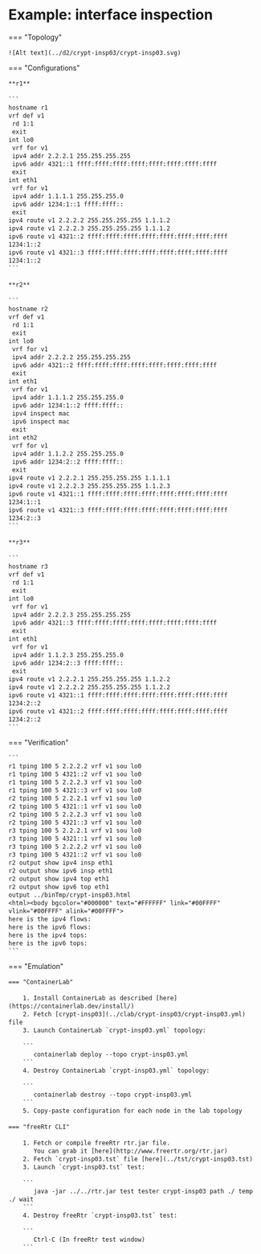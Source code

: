 # Example: interface inspection

=== "Topology"

    ![Alt text](../d2/crypt-insp03/crypt-insp03.svg)

=== "Configurations"

    **r1**

    ```
    hostname r1
    vrf def v1
     rd 1:1
     exit
    int lo0
     vrf for v1
     ipv4 addr 2.2.2.1 255.255.255.255
     ipv6 addr 4321::1 ffff:ffff:ffff:ffff:ffff:ffff:ffff:ffff
     exit
    int eth1
     vrf for v1
     ipv4 addr 1.1.1.1 255.255.255.0
     ipv6 addr 1234:1::1 ffff:ffff::
     exit
    ipv4 route v1 2.2.2.2 255.255.255.255 1.1.1.2
    ipv4 route v1 2.2.2.3 255.255.255.255 1.1.1.2
    ipv6 route v1 4321::2 ffff:ffff:ffff:ffff:ffff:ffff:ffff:ffff 1234:1::2
    ipv6 route v1 4321::3 ffff:ffff:ffff:ffff:ffff:ffff:ffff:ffff 1234:1::2
    ```

    **r2**

    ```
    hostname r2
    vrf def v1
     rd 1:1
     exit
    int lo0
     vrf for v1
     ipv4 addr 2.2.2.2 255.255.255.255
     ipv6 addr 4321::2 ffff:ffff:ffff:ffff:ffff:ffff:ffff:ffff
     exit
    int eth1
     vrf for v1
     ipv4 addr 1.1.1.2 255.255.255.0
     ipv6 addr 1234:1::2 ffff:ffff::
     ipv4 inspect mac
     ipv6 inspect mac
     exit
    int eth2
     vrf for v1
     ipv4 addr 1.1.2.2 255.255.255.0
     ipv6 addr 1234:2::2 ffff:ffff::
     exit
    ipv4 route v1 2.2.2.1 255.255.255.255 1.1.1.1
    ipv4 route v1 2.2.2.3 255.255.255.255 1.1.2.3
    ipv6 route v1 4321::1 ffff:ffff:ffff:ffff:ffff:ffff:ffff:ffff 1234:1::1
    ipv6 route v1 4321::3 ffff:ffff:ffff:ffff:ffff:ffff:ffff:ffff 1234:2::3
    ```

    **r3**

    ```
    hostname r3
    vrf def v1
     rd 1:1
     exit
    int lo0
     vrf for v1
     ipv4 addr 2.2.2.3 255.255.255.255
     ipv6 addr 4321::3 ffff:ffff:ffff:ffff:ffff:ffff:ffff:ffff
     exit
    int eth1
     vrf for v1
     ipv4 addr 1.1.2.3 255.255.255.0
     ipv6 addr 1234:2::3 ffff:ffff::
     exit
    ipv4 route v1 2.2.2.1 255.255.255.255 1.1.2.2
    ipv4 route v1 2.2.2.2 255.255.255.255 1.1.2.2
    ipv6 route v1 4321::1 ffff:ffff:ffff:ffff:ffff:ffff:ffff:ffff 1234:2::2
    ipv6 route v1 4321::2 ffff:ffff:ffff:ffff:ffff:ffff:ffff:ffff 1234:2::2
    ```

=== "Verification"

    ```
    r1 tping 100 5 2.2.2.2 vrf v1 sou lo0
    r1 tping 100 5 4321::2 vrf v1 sou lo0
    r1 tping 100 5 2.2.2.3 vrf v1 sou lo0
    r1 tping 100 5 4321::3 vrf v1 sou lo0
    r2 tping 100 5 2.2.2.1 vrf v1 sou lo0
    r2 tping 100 5 4321::1 vrf v1 sou lo0
    r2 tping 100 5 2.2.2.3 vrf v1 sou lo0
    r2 tping 100 5 4321::3 vrf v1 sou lo0
    r3 tping 100 5 2.2.2.1 vrf v1 sou lo0
    r3 tping 100 5 4321::1 vrf v1 sou lo0
    r3 tping 100 5 2.2.2.2 vrf v1 sou lo0
    r3 tping 100 5 4321::2 vrf v1 sou lo0
    r2 output show ipv4 insp eth1
    r2 output show ipv6 insp eth1
    r2 output show ipv4 top eth1
    r2 output show ipv6 top eth1
    output ../binTmp/crypt-insp03.html
    <html><body bgcolor="#000000" text="#FFFFFF" link="#00FFFF" vlink="#00FFFF" alink="#00FFFF">
    here is the ipv4 flows:
    here is the ipv6 flows:
    here is the ipv4 tops:
    here is the ipv6 tops:
    ```

=== "Emulation"

    === "ContainerLab"

        1. Install ContainerLab as described [here](https://containerlab.dev/install/)  
        2. Fetch [crypt-insp03](../clab/crypt-insp03/crypt-insp03.yml) file  
        3. Launch ContainerLab `crypt-insp03.yml` topology:  

        ```
           containerlab deploy --topo crypt-insp03.yml  
        ```
        4. Destroy ContainerLab `crypt-insp03.yml` topology:  

        ```
           containerlab destroy --topo crypt-insp03.yml  
        ```
        5. Copy-paste configuration for each node in the lab topology

    === "freeRtr CLI"

        1. Fetch or compile freeRtr rtr.jar file.  
           You can grab it [here](http://www.freertr.org/rtr.jar)  
        2. Fetch `crypt-insp03.tst` file [here](../tst/crypt-insp03.tst)  
        3. Launch `crypt-insp03.tst` test:  

        ```
           java -jar ../../rtr.jar test tester crypt-insp03 path ./ temp ./ wait
        ```
        4. Destroy freeRtr `crypt-insp03.tst` test:  

        ```
           Ctrl-C (In freeRtr test window)
        ```


